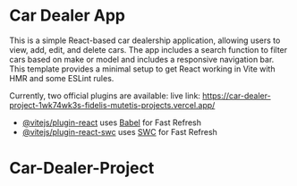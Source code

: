 # Car Dealer App
This is a simple React-based car dealership application, allowing users to view, add, edit, and delete cars. The app includes a search function to filter cars based on make or model and includes a responsive navigation bar.
This template provides a minimal setup to get React working in Vite with HMR and some ESLint rules.

Currently, two official plugins are available:
live link: https://car-dealer-project-1wk74wk3s-fidelis-mutetis-projects.vercel.app/
- [@vitejs/plugin-react](https://github.com/vitejs/vite-plugin-react/blob/main/packages/plugin-react/README.md) uses [Babel](https://babeljs.io/) for Fast Refresh
- [@vitejs/plugin-react-swc](https://github.com/vitejs/vite-plugin-react-swc) uses [SWC](https://swc.rs/) for Fast Refresh
# Car-Dealer-Project
